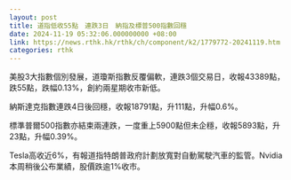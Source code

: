 ```yaml
---
layout: post
title: 道指低收55點　連跌3日　納指及標普500指數回穩
date: 2024-11-19 05:32:06.000000000 +08:00
link: https://news.rthk.hk/rthk/ch/component/k2/1779772-20241119.htm
categories: rthk
---
```


美股3大指數個別發展，道瓊斯指數反覆偏軟，連跌3個交易日，收報43389點，跌55點，跌幅0.13%，創約兩星期收市新低。

納斯達克指數連跌4日後回穩，收報18791點，升111點，升幅0.6%。

標準普爾500指數亦結束兩連跌，一度重上5900點但未企穩，收報5893點，升23點，升幅0.39%。

Tesla高收近6%，有報道指特朗普政府計劃放寬對自動駕駛汽車的監管。Nvidia本周稍後公布業績，股價跌逾1%收市。
